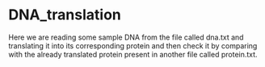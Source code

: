 # DNA_translation

Here we are reading some sample DNA from the file called dna.txt and translating it into its corresponding protein and then check it by comparing with the already translated protein present in another file called protein.txt.
